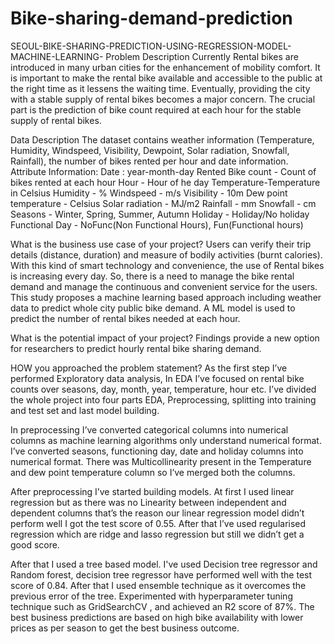 # Bike-sharing-demand-prediction
SEOUL-BIKE-SHARING-PREDICTION-USING-REGRESSION-MODEL-MACHINE-LEARNING-
Problem Description
Currently Rental bikes are introduced in many urban cities for the enhancement of mobility comfort. It is important to make the rental bike available and accessible to the public at the right time as it lessens the waiting time. Eventually, providing the city with a stable supply of rental bikes becomes a major concern. The crucial part is the prediction of bike count required at each hour for the stable supply of rental bikes.

Data Description
The dataset contains weather information (Temperature, Humidity, Windspeed, Visibility, Dewpoint, Solar radiation, Snowfall, Rainfall), the number of bikes rented per hour and date information. Attribute Information: Date : year-month-day Rented Bike count - Count of bikes rented at each hour Hour - Hour of he day Temperature-Temperature in Celsius Humidity - % Windspeed - m/s Visibility - 10m Dew point temperature - Celsius Solar radiation - MJ/m2 Rainfall - mm Snowfall - cm Seasons - Winter, Spring, Summer, Autumn Holiday - Holiday/No holiday Functional Day - NoFunc(Non Functional Hours), Fun(Functional hours)

What is the business use case of your project?
Users can verify their trip details (distance, duration) and measure of bodily activities (burnt calories). With this kind of smart technology and convenience, the use of Rental bikes is increasing every day. So, there is a need to manage the bike rental demand and manage the continuous and convenient service for the users. This study proposes a machine learning based approach including weather data to predict whole city public bike demand. A ML model is used to predict the number of rental bikes needed at each hour.

What is the potential impact of your project?
Findings provide a new option for researchers to predict hourly rental bike sharing demand.

HOW you approached the problem statement?
As the first step I’ve performed Exploratory data analysis, In EDA I’ve focused on rental bike counts over seasons, day, month, year, temperature, hour etc. I’ve divided the whole project into four parts EDA, Preprocessing, splitting into training and test set and last model building.

In preprocessing I’ve converted categorical columns into numerical columns as machine learning algorithms only understand numerical format. I’ve converted seasons, functioning day, date and holiday columns into numerical format. There was Multicollinearity present in the Temperature and dew point temperature column so I’ve merged both the columns.

After preprocessing I’ve started building models. At first I used linear regression but as there was no Linearity between independent and dependent columns that’s the reason our linear regression model didn’t perform well I got the test score of 0.55. After that I’ve used regularised regression which are ridge and lasso regression but still we didn’t get a good score.

After that I used a tree based model. I've used Decision tree regressor and Random forest, decision tree regressor have performed well with the test score of 0.84. After that I used ensemble technique as it overcomes the previous error of the tree. Experimented with hyperparameter tuning technique such as GridSearchCV , and
achieved an R2 score of 87%. The best business predictions are based on high bike availability with lower prices as per season to get the best business outcome.
